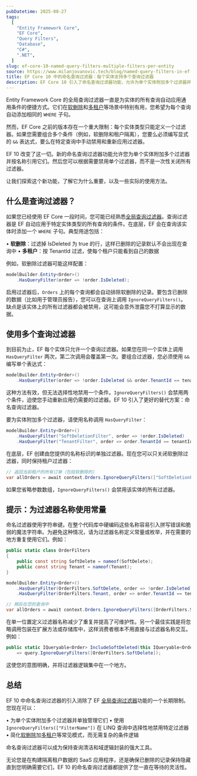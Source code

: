 ```yaml
---
pubDatetime: 2025-08-27
tags:
  [
    "Entity Framework Core",
    "EF Core",
    "Query Filters",
    "Database",
    "C#",
    ".NET",
  ]
slug: ef-core-10-named-query-filters-multiple-filters-per-entity
source: https://www.milanjovanovic.tech/blog/named-query-filters-in-ef-10-multiple-query-filters-per-entity
title: EF Core 10 中的命名查询过滤器：每个实体支持多个查询过滤器
description: EF Core 10 引入了命名查询过滤器功能，允许为单个实体附加多个过滤器并按名称管理，解决了长期以来每个实体只能有一个过滤器的限制。
---
```


Entity Framework Core 的全局查询过滤器一直是为实体的所有查询自动应用通用条件的便捷方式。它们在[软删除](https://www.milanjovanovic.tech/blog/implementing-soft-delete-with-ef-core)和[多租户](https://www.milanjovanovic.tech/blog/multi-tenant-applications-with-ef-core)等场景中特别有用，您希望为每个查询自动添加相同的 `WHERE` 子句。

然而，EF Core 之前的版本存在一个重大限制：每个实体类型只能定义一个过滤器。如果您需要组合多个条件（例如，软删除和租户隔离），您要么必须编写显式的 `&&` 表达式，要么在特定查询中手动禁用和重新应用过滤器。

EF 10 改变了这一切。新的命名查询过滤器功能允许您为单个实体附加多个过滤器并按名称引用它们。然后您可以根据需要禁用单个过滤器，而不是一次性关闭所有过滤器。

让我们探索这个新功能，了解它为什么重要，以及一些实际的使用方法。

## 什么是查询过滤器？

如果您已经使用 EF Core 一段时间，您可能已经熟悉[全局查询过滤器](https://learn.microsoft.com/en-us/ef/core/querying/filters)。查询过滤器是 EF 自动应用于特定实体类型的所有查询的条件。在底层，EF 会在查询该实体时添加一个 `WHERE` 子句。典型用途包括：

• **软删除**：过滤掉 IsDeleted 为 true 的行，这样已删除的记录默认不会出现在查询中
• **多租户**：按 TenantId 过滤，使每个租户只能看到自己的数据

例如，软删除过滤器可能这样配置：

```csharp
modelBuilder.Entity<Order>()
    .HasQueryFilter(order => !order.IsDeleted);
```

启用过滤器后，`Orders` 上的每个查询都会自动排除软删除的记录。要包含已删除的数据（比如用于管理员报告），您可以在查询上调用 `IgnoreQueryFilters()`。缺点是该实体上的所有过滤器都会被禁用，这可能会意外泄露您不打算显示的数据。

## 使用多个查询过滤器

到目前为止，EF 每个实体只允许一个查询过滤器。如果您在同一个实体上调用 `HasQueryFilter` 两次，第二次调用会覆盖第一次。要组合过滤器，您必须使用 `&&` 编写单个表达式：

```csharp
modelBuilder.Entity<Order>()
    .HasQueryFilter(order => !order.IsDeleted && order.TenantId == tenantId);
```

这种方法有效，但无法选择性地禁用一个条件。`IgnoreQueryFilters()` 会禁用两个条件，迫使您手动重新应用仍需要的过滤器。EF 10 引入了更好的替代方案：命名查询过滤器。

要为实体附加多个过滤器，请使用名称调用 `HasQueryFilter`：

```csharp
modelBuilder.Entity<Order>()
    .HasQueryFilter("SoftDeletionFilter", order => !order.IsDeleted)
    .HasQueryFilter("TenantFilter", order => order.TenantId == tenantId);
```

在底层，EF 创建由您提供的名称标识的单独过滤器。现在您可以只关闭软删除过滤器，同时保持租户过滤器：

```csharp
// 返回当前租户的所有订单（包括软删除的）
var allOrders = await context.Orders.IgnoreQueryFilters(["SoftDeletionFilter"]).ToListAsync();
```

如果您省略参数数组，`IgnoreQueryFilters()` 会禁用该实体的所有过滤器。

## 提示：为过滤器名称使用常量

命名过滤器使用字符串键。在整个代码库中硬编码这些名称容易引入拼写错误和脆弱的魔法字符串。为避免这种情况，请为过滤器名称定义常量或枚举，并在需要的地方重复使用它们。例如：

```csharp
public static class OrderFilters
{
    public const string SoftDelete = nameof(SoftDelete);
    public const string Tenant = nameof(Tenant);
}

modelBuilder.Entity<Order>()
    .HasQueryFilter(OrderFilters.SoftDelete, order => !order.IsDeleted)
    .HasQueryFilter(OrderFilters.Tenant, order => order.TenantId == tenantId);

// 稍后在您的查询中
var allOrders = await context.Orders.IgnoreQueryFilters([OrderFilters.SoftDelete]).ToListAsync();
```

在单一位置定义过滤器名称减少了重复并提高了可维护性。另一个最佳实践是将忽略调用包装在扩展方法或存储库中，这样消费者根本不用直接与过滤器名称交互。例如：

```csharp
public static IQueryable<Order> IncludeSoftDeleted(this IQueryable<Order> query)
    => query.IgnoreQueryFilters([OrderFilters.SoftDelete]);
```

这使您的意图明确，并将过滤器逻辑集中在一个地方。

## 总结

EF 10 中命名查询过滤器的引入消除了 EF [全局查询过滤器](https://www.milanjovanovic.tech/blog/how-to-use-global-query-filters-in-ef-core)功能的一个长期限制。您现在可以：

• 为单个实体附加多个过滤器并单独管理它们
• 使用 `IgnoreQueryFilters(["FilterName"])` 在 LINQ 查询中选择性地禁用特定过滤器
• 简化[软删除](https://www.milanjovanovic.tech/blog/implementing-soft-delete-with-ef-core)加[多租户](https://www.milanjovanovic.tech/blog/multi-tenant-applications-with-ef-core)等常见模式，而无需复杂的条件逻辑

命名查询过滤器可以成为保持查询清洁和域逻辑封装的强大工具。

无论您是在构建隔离租户数据的 SaaS 应用程序，还是确保已删除的记录保持隐藏直到您明确需要它们，EF 10 的命名查询过滤器都提供了您一直在等待的灵活性。
